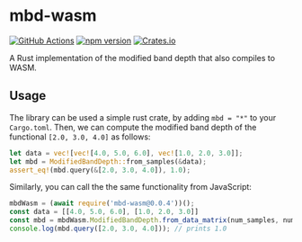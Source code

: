 # mbd-wasm

[![GitHub Actions](https://github.com/grtlr/mbd-wasm/actions/workflows/ci.yml/badge.svg)](https://github.com/grtlr/mbd-wasm/actions/workflows/ci.yml)
[![npm version](https://img.shields.io/npm/v/mbd-wasm.svg)](https://www.npmjs.com/package/mbd-wasm)
[![Crates.io](https://img.shields.io/crates/v/mbd.svg)](https://crates.io/crates/mbd)

A Rust implementation of the modified band depth that also compiles to WASM.

## Usage

The library can be used a simple rust crate, by adding `mbd = "*"` to your `Cargo.toml`. Then, we can compute the modified band depth of the functional `[2.0, 3.0, 4.0]` as follows:

```rust
let data = vec![vec![4.0, 5.0, 6.0], vec![1.0, 2.0, 3.0]];
let mbd = ModifiedBandDepth::from_samples(&data);
assert_eq!(mbd.query(&[2.0, 3.0, 4.0]), 1.0);
```

Similarly, you can call the the same functionality from JavaScript:

```js
mbdWasm = (await require('mbd-wasm@0.0.4'))();
const data = [[4.0, 5.0, 6.0], [1.0, 2.0, 3.0]]
const mbd = mbdWasm.ModifiedBandDepth.from_data_matrix(num_samples, num_timepoints, data.flat());
console.log(mbd.query([2.0, 3.0, 4.0])); // prints 1.0
```
